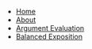<!-- _includes/navigation.html -->
<nav>
  <ul>
    <li><a href="{{ site.baseurl }}/" {% if page.url == "/" %}class="active"{% endif %}>Home</a></li>
    <li><a href="{{ site.baseurl }}/about" {% if page.url == "/about/" %}class="active"{% endif %}>About</a></li>
    <li><a href="{{ site.baseurl }}/llm/argumentevaluation" {% if page.url == "/llm/argumentevaluation/" %}class="active"{% endif %}>Argument Evaluation</a></li>
    <li><a href="{{ site.baseurl }}/llm/balanced_exposition" {% if page.url == "/llm/balanced_exposition/" %}class="active"{% endif %}>Balanced Exposition</a></li>
  </ul>
</nav>
